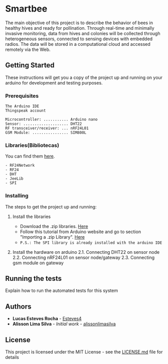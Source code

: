 # Smartbee
The main objective of this project is to describe the behavior of bees in healthy hives and ready for pollination. Through real-time and minimally invasive monitoring, data from hives and colonies will be collected through heterogeneous sensors, connected to sensing devices with embedded radios. The data will be stored in a computational cloud and accessed remotely via the Web.

## Getting Started

These instructions will get you a copy of the project up and running on your arduino for development and testing purposes.

### Prerequisites

```
The Arduino IDE
Thingspeak account

Microcontroller: ........... Arduino nano
Sensor: .................... DHT22
RF transceiver/receiver: ... nRF24L01
GSM Module: ................ SIM800L
```

### Libraries(Bibliotecas)

You can find them [here](Bibliotecas).
```
- RF24Network
- RF24
- DHT
- JeeLib
- SPI
```

### Installing

The steps to get the project up and running:

1. Install the libraries 
    - Download the .zip libraries. [Here](Bibliotecas)
    - Follow this tutorial from Arduino website and go to section "Importing a .zip Library". [Here](https://www.arduino.cc/en/Guide/Libraries)
    - ```P.S.: The SPI library is already installed with the arduino IDE```

2. Install the hardware on arduino
   2.1. Connecting DHT22 on sensor node
   2.2. Connecting nRF24L01 on sensor node/gateway
   2.3. Connecting gsm module on gateway
    
## Running the tests

Explain how to run the automated tests for this system

## Authors

* **Lucas Esteves Rocha** - [Esteves4](https://github.com/Esteves4)
* **Alisson Lima Silva** - *Initial work* - [alissonlimasilva](https://github.com/alissonlimasilva)

## License

This project is licensed under the MIT License - see the [LICENSE.md](LICENSE) file for details
